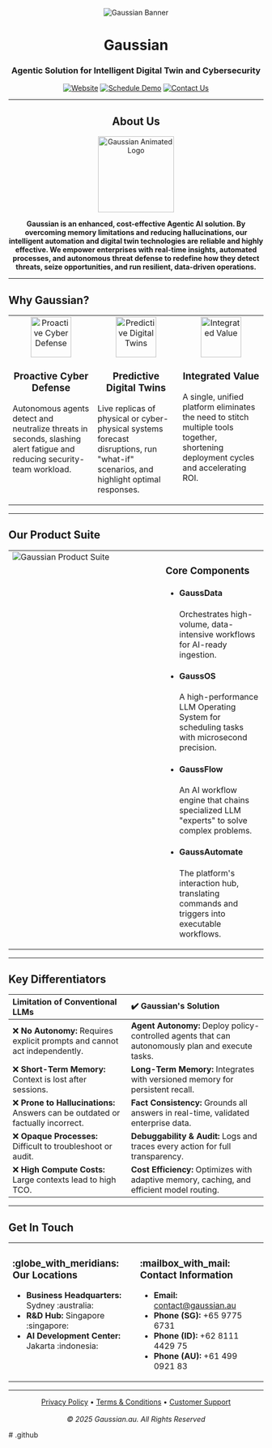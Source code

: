 <p align="center">
  <img src="https://raw.githubusercontent.com/Quantum-Equity/GitHub-README-Profile-Assets/main/Gaussian/Gaussian-Github-Banner-3.png" alt="Gaussian Banner">
</p>

<div align="center">

# Gaussian

### Agentic Solution for Intelligent Digital Twin and Cybersecurity

</div>

<p align="center">
    <a href="https://gaussian.au"><img alt="Website" src="https://img.shields.io/badge/Website-gaussian.au-blue?style=for-the-badge&logo=icloud&logoColor=white"></a>
    <a href="https://gaussian.au/schedule-demo"><img alt="Schedule Demo" src="https://img.shields.io/badge/Schedule Demo-Book Now-blueviolet?style=for-the-badge&logo=googlecalendar&logoColor=white"></a>
    <a href="https://gaussian.au/contact"><img alt="Contact Us" src="https://img.shields.io/badge/Contact Us-Get in Touch-green?style=for-the-badge&logo=-mail&logoColor=white"></a>
</p>

---

<div align="center">

## About Us

<p align="center">
  <img width="150" src="https://raw.githubusercontent.com/Quantum-Equity/GitHub-README-Profile-Assets/main/Gaussian/Gaussian-Logo-Animated.gif" alt="Gaussian Animated Logo">
</p>

**Gaussian is an enhanced, cost-effective Agentic AI solution. By overcoming memory limitations and reducing hallucinations, our intelligent automation and digital twin technologies are reliable and highly effective. We empower enterprises with real-time insights, automated processes, and autonomous threat defense to redefine how they detect threats, seize opportunities, and run resilient, data-driven operations.**
</div>

---

## Why Gaussian?

<table>
  <tr>
    <td width="33.33%" valign="top">
      <div align="center">
        <img width="80" src="https://raw.githubusercontent.com/Quantum-Equity/GitHub-README-Profile-Assets/main/Gaussian/icon-cyber-defense.gif" alt="Proactive Cyber Defense">
        <br>
        <h3>Proactive Cyber Defense</h3>
        <p align="left">Autonomous agents detect and neutralize threats in seconds, slashing alert fatigue and reducing security-team workload.</p>
      </div>
    </td>
    <td width="33.33%" valign="top">
      <div align="center">
        <img width="80" src="https://raw.githubusercontent.com/Quantum-Equity/GitHub-README-Profile-Assets/main/Gaussian/icon-digital-twin.gif" alt="Predictive Digital Twins">
        <br>
        <h3>Predictive Digital Twins</h3>
        <p align="left">Live replicas of physical or cyber-physical systems forecast disruptions, run "what-if" scenarios, and highlight optimal responses.</p>
      </div>
    </td>
    <td width="33.33%" valign="top">
      <div align="center">
        <img width="80" src="https://raw.githubusercontent.com/Quantum-Equity/GitHub-README-Profile-Assets/main/Gaussian/icon-integrated-value.gif" alt="Integrated Value">
        <br>
        <h3>Integrated Value</h3>
        <p align="left">A single, unified platform eliminates the need to stitch multiple tools together, shortening deployment cycles and accelerating ROI.</p>
      </div>
    </td>
  </tr>
</table>

---

## Our Product Suite

<table>
  <tr>
    <td width="60%" valign="top">
      <img src="https://raw.githubusercontent.com/Quantum-Equity/GitHub-README-Profile-Assets/main/Gaussian/Product-Suite-Graphic.png" alt="Gaussian Product Suite" />
    </td>
    <td width="40%" valign="top">
      <h3>Core Components</h3>
      <ul>
        <li>
          <h4>GaussData</h4>
          <p>Orchestrates high-volume, data-intensive workflows for AI-ready ingestion.</p>
        </li>
        <li>
          <h4>GaussOS</h4>
          <p>A high-performance LLM Operating System for scheduling tasks with microsecond precision.</p>
        </li>
        <li>
          <h4>GaussFlow</h4>
          <p>An AI workflow engine that chains specialized LLM "experts" to solve complex problems.</p>
        </li>
        <li>
          <h4>GaussAutomate</h4>
          <p>The platform's interaction hub, translating commands and triggers into executable workflows.</p>
        </li>
      </ul>
    </td>
  </tr>
</table>

---

## Key Differentiators

| Limitation of Conventional LLMs | :heavy_check_mark: Gaussian's Solution |
| :--- | :--- |
| :x: **No Autonomy:** Requires explicit prompts and cannot act independently. | **Agent Autonomy:** Deploy policy-controlled agents that can autonomously plan and execute tasks. |
| :x: **Short-Term Memory:** Context is lost after sessions. | **Long-Term Memory:** Integrates with versioned memory for persistent recall. |
| :x: **Prone to Hallucinations:** Answers can be outdated or factually incorrect. | **Fact Consistency:** Grounds all answers in real-time, validated enterprise data. |
| :x: **Opaque Processes:** Difficult to troubleshoot or audit. | **Debuggability & Audit:** Logs and traces every action for full transparency. |
| :x: **High Compute Costs:** Large contexts lead to high TCO. | **Cost Efficiency:** Optimizes with adaptive memory, caching, and efficient model routing. |

---

## Get In Touch

<table width="100%">
  <tr>
    <td width="50%" valign="top">
      <h3>:globe_with_meridians: Our Locations</h3>
      <ul>
        <li><strong>Business Headquarters:</strong> Sydney :australia:</li>
        <li><strong>R&D Hub:</strong> Singapore :singapore:</li>
        <li><strong>AI Development Center:</strong> Jakarta :indonesia:</li>
      </ul>
    </td>
    <td width="50%" valign="top">
      <h3>:mailbox_with_mail: Contact Information</h3>
      <ul>
        <li><strong>Email:</strong> <a href="mailto:contact@gaussian.au">contact@gaussian.au</a></li>
        <li><strong>Phone (SG):</strong> +65 9775 6731</li>
        <li><strong>Phone (ID):</strong> +62 8111 4429 75</li>
        <li><strong>Phone (AU):</strong> +61 499 0921 83</li>
      </ul>
    </td>
  </tr>
</table>

---

<p align="center">
  <a href="https://gaussian.au/privacy-policy">Privacy Policy</a> • 
  <a href="https://gaussian.au/terms-conditions">Terms & Conditions</a> • 
  <a href="https://gaussian.au/customer-support">Customer Support</a>
  <br><br>
  <em>© 2025 Gaussian.au. All Rights Reserved</em>
</p># .github
